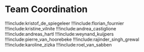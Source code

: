 # Team Coordination

!!!include:kristof_de_spiegeleer
!!!include:florian_fournier
!!!include:kristine_vilnite
!!!include:andrea_castiglione
!!!include:andreas_hartl
!!!include:weynand_kuijpers
!!!include:pierre_van_hoorebeke
!!!include:rajinder_singh_grewal
!!!include:karoline_zizka
!!!include:roel_van_sabben
